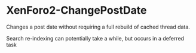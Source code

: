 # XenForo2-ChangePostDate

Changes a post date without requiring a full rebuild of cached thread data.

Search re-indexing can potentially take a while, but occurs in a deferred task